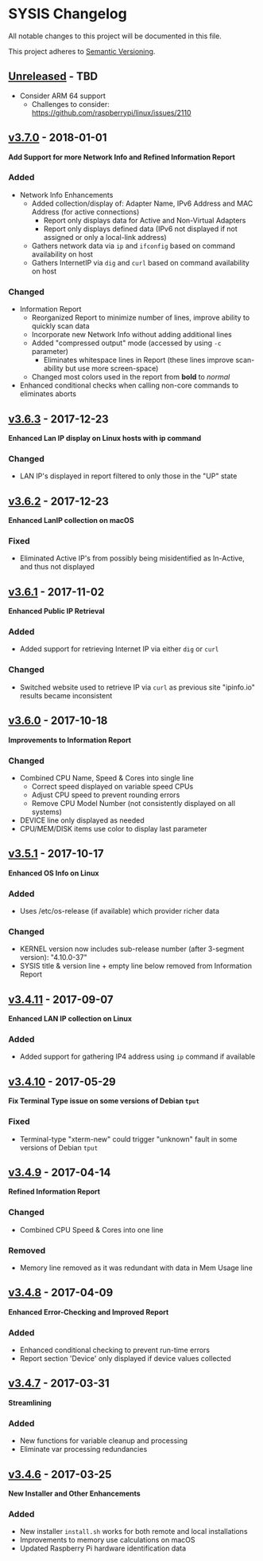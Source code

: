 
# SYSIS Changelog
All notable changes to this project will be documented in this file.

This project adheres to [Semantic Versioning](http://semver.org/spec/v2.0.0.html).

## [Unreleased] - TBD
- Consider ARM 64 support
  - Challenges to consider: https://github.com/raspberrypi/linux/issues/2110

## [v3.7.0] - 2018-01-01
**Add Support for more Network Info and Refined Information Report**

### Added
- Network Info Enhancements
  - Added collection/display of: Adapter Name, IPv6 Address and MAC Address (for active connections)
    - Report only displays data for Active and Non-Virtual Adapters
    - Report only displays defined data (IPv6 not displayed if not assigned or only a local-link address)
  - Gathers network data via `ip` and `ifconfig` based on command availability on host
  - Gathers InternetIP via `dig` and `curl` based on command availability on host

### Changed
- Information Report
  - Reorganized Report to minimize number of lines, improve ability to quickly scan data
  - Incorporate new Network Info without adding additional lines
  - Added "compressed output" mode (accessed by using `-c` parameter)
    - Eliminates whitespace lines in Report (these lines improve scan-ability but use more screen-space)
  - Changed most colors used in the report from **bold** to *normal*
- Enhanced conditional checks when calling non-core commands to eliminates aborts

## [v3.6.3] - 2017-12-23
**Enhanced Lan IP display on Linux hosts with ip command**

### Changed
- LAN IP's displayed in report filtered to only those in the "UP" state

## [v3.6.2] - 2017-12-23
**Enhanced LanIP collection on macOS**
### Fixed
- Eliminated Active IP's from possibly being misidentified as In-Active, and thus not displayed

## [v3.6.1] - 2017-11-02
**Enhanced Public IP Retrieval**
### Added
- Added support for retrieving Internet IP via either `dig` or `curl`

### Changed
- Switched website used to retrieve IP via `curl` as previous site "ipinfo.io" results became inconsistent

## [v3.6.0] - 2017-10-18
**Improvements to Information Report**
### Changed
- Combined CPU Name, Speed & Cores into single line
  - Correct speed displayed on variable speed CPUs
  - Adjust CPU speed to prevent rounding errors
  - Remove CPU Model Number (not consistently displayed on all systems)
- DEVICE line only displayed as needed
- CPU/MEM/DISK items use color to display last parameter

## [v3.5.1] - 2017-10-17
**Enhanced OS Info on Linux**
### Added
- Uses /etc/os-release (if available) which provider richer data

### Changed
- KERNEL version now includes sub-release number (after 3-segment version): "4.10.0-37"
- SYSIS title & version line + empty line below removed from Information Report

## [v3.4.11] - 2017-09-07
**Enhanced LAN IP collection on Linux**
### Added
- Added support for gathering IP4 address using `ip` command if available

## [v3.4.10] - 2017-05-29
**Fix Terminal Type issue on some versions of Debian `tput`**
### Fixed
- Terminal-type "xterm-new" could trigger "unknown" fault in some versions of Debian `tput`

## [v3.4.9] - 2017-04-14
**Refined Information Report**
### Changed
- Combined CPU Speed & Cores into one line

### Removed
- Memory line removed as it was redundant with data in Mem Usage line

## [v3.4.8] - 2017-04-09
**Enhanced Error-Checking and Improved Report**
### Added
- Enhanced conditional checking to prevent run-time errors
- Report section 'Device' only displayed if device values collected

## [v3.4.7] - 2017-03-31
**Streamlining**
### Added
- New functions for variable cleanup and processing
- Eliminate var processing redundancies

## [v3.4.6] - 2017-03-25
**New Installer and Other Enhancements**
### Added
- New installer `install.sh` works for both remote and local installations
- Improvements to memory use calculations on macOS
- Updated Raspberry Pi hardware identification data


[Unreleased]: https://github.com/robertpeteuil/sysis/compare/v3.7.0...develop
[v3.7.0]: https://github.com/robertpeteuil/sysis/compare/v3.6.3...v3.7.0
[v3.6.3]: https://github.com/robertpeteuil/sysis/compare/v3.6.2...v3.6.3
[v3.6.2]: https://github.com/robertpeteuil/sysis/compare/v3.6.1...v3.6.2
[v3.6.1]: https://github.com/robertpeteuil/sysis/compare/v3.6.0...v3.6.1
[v3.6.0]: https://github.com/robertpeteuil/sysis/compare/v3.5.1...v3.6.0
[v3.5.1]: https://github.com/robertpeteuil/sysis/compare/v3.4.11...v3.5.1
[v3.4.11]: https://github.com/robertpeteuil/sysis/compare/3.4.10...v3.4.11
[v3.4.10]: https://github.com/robertpeteuil/sysis/compare/v3.4.9...3.4.10
[v3.4.9]: https://github.com/robertpeteuil/sysis/compare/v3.4.8...v3.4.9
[v3.4.8]: https://github.com/robertpeteuil/sysis/compare/v3.4.7...v3.4.8
[v3.4.7]: https://github.com/robertpeteuil/sysis/compare/v3.4.6...v3.4.7
[v3.4.6]: https://github.com/robertpeteuil/sysis/compare/v3.4.0...v3.4.6
